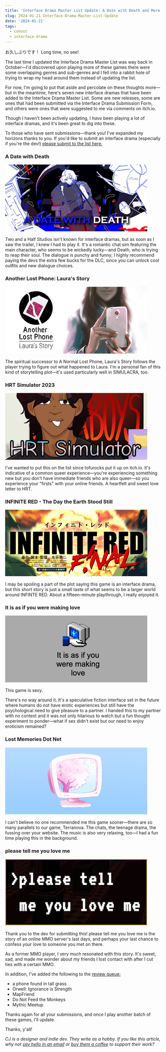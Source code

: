 ```yaml
---
title: 'Interface Drama Master List Update: A Date with Death and More'
slug: 2024-01-21-Interface-Drama-Master-List-Update
date: '2024-01-21'
tags:
  - cohost
  - interface-drama
---
```


お久しぶりです！ Long time, no see!

The last time I updated the Interface Drama Master List was way back in October—I'd discovered upon playing more of these games there were some overlapping genres and sub-genres and I fell into a rabbit hole of trying to wrap my head around them instead of updating the list.

For now, I'm going to put that aside and percolate on these thoughts more—but in the meantime, here's seven new interface dramas that have been added to the Interface Drama Master List. Some are new releases, some are ones that had been submitted via the Interface Drama Submission Form, and others were ones that were suggested to me via comments on itch.io.

Though I haven't been actively updating, I _have_ been playing a lot of interface dramas, and it's been great to dig into these.

To those who have sent submissions—thank you! I've expanded my horizons thanks to you. If you'd like to submit an interface drama (especially if you're the dev!) [please submit to the list here.](https://forms.gle/NKXv94fuBjSoZ9pv6)

### A Date with Death

![A Date with Death](./adatewithdeath.jpg)

Two and a Half Studios isn't known for interface dramas, but as soon as I saw the trailer, I knew I had to play it. It's a romantic chat sim featuring the main character, who seems to be wickedly lucky—and Death, who is trying to reap their soul. The dialogue is punchy and funny; I highly recommend paying the devs the extra few bucks for the DLC, since you can unlock cool outfits and new dialogue choices.

### Another Lost Phone: Laura's Story

![Another Lost Phone: Laura's Story](./anotherlostphone.jpg)

The spiritual successor to A Normal Lost Phone, Laura's Story follows the player trying to figure out what happened to Laura. I'm a personal fan of this kind of storytelling plot—it's used particularly well in SIMULACRA, too.

### HRT Simulator 2023

![HRT Simulator 2023](./hrtsim.png)

I've wanted to put this on the list since tofurocks put it up on itch.io. It's indicative of a common queer experience—you're experiencing something new but you don't have immediate friends who are also queer—so you experience your "firsts" with your online friends. A heartfelt and sweet love letter to HRT.

### INFINITE RED - The Day the Earth Stood Still

![INFINITE RED - The Day the Earth Stood Still](./infinitered.png)

I may be spoiling a part of the plot saying this game is an interface drama, but this short story is just a small taste of what seems to be a larger world around INFINTE RED. About a fifteen-minute playthrough, I really enjoyed it.

### It is as if you were making love

![It is as if you were making love](./itisasif.png)

This game is sexy.

There's no way around it. It's a speculative fiction interface set in the future where humans do not have erotic experiences but still have the psychological need to give pleasure to a partner. I handed this to my partner with no context and it was not only hilarious to watch but a fun thought experiment to ponder—what if sex didn't exist but our need to enjoy eroticism remained?

### Lost Memories Dot Net

![Lost Memories Dot Net](./lostmemories.png)

I can't believe no one recommended me this game sooner—there are so many parallels to our game, Terranova. The chats, the teenage drama, the fussing over your website. The music is also very relaxing, too—I had a fun time playing this in the background.

### please tell me you love me

![please tell me you love me](./pleasetellmeyouloveme.png)

Thank you to the dev for submitting this! please tell me you love me is the story of an online MMO server's last days, and perhaps your last chance to confess your love to someone you met on there.

As a former MMO player, I very much resonated with this story. It's sweet, sad, and made me wonder about my friends I lost contact with after I cut ties with a certain MMO.

In addition, I've added the following to the [review queue:](https://trello.com/b/FsmPZht8/interface-drama-master-list-submission-queue)

* a phone found in tall grass
* Orwell: Ignorance is Strength
* MapFriend
* Do Not Feed the Monkeys
* Mythic Meetup

Thanks again for all your submissions, and once I play another batch of these games, I'll update.

Thanks, y'all!

_CJ is a designer and indie dev. They write as a hobby. If you like this article, why not [say hello in an email](https://illuminesce.net/contact) or [buy them a coffee](https://ko-fi.com/studioterranova) to support their work?_
